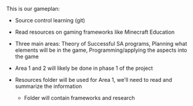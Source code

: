 This is our gameplan:

- Source control learning (git)
- Read resources on gaming frameworks like Minecraft Education

- Three main areas: Theory of Successful SA programs, Planning what elements will be in the game, Programming/applying the aspects into the game
- Area 1 and 2 will likely be done in phase 1 of the project
- Resources folder will be used for Area 1, we'll need to read and summarize the information
    - Folder will contain frameworks and research